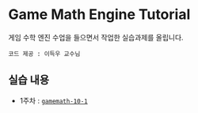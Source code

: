 # Game Math Engine Tutorial #
게임 수학 엔진 수업을 들으면서 작업한 실습과제를 올립니다. 

`코드 제공 : 이득우 교수님`

## 실습 내용 ##

* 1주차 : [`gamemath-10-1`](https://github.com/ounols/Game-Math-Engine-Tutorial/tree/gamemath-10-1)